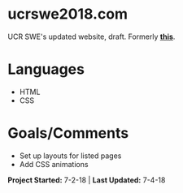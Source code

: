 # ucrswe2018.com
UCR SWE's updated website, draft. Formerly **[this](http://ucrswe.weebly.com/)**.

# Languages
- HTML
- CSS

# Goals/Comments
- Set up layouts for listed pages
- Add CSS animations

**Project Started:** 7-2-18 | **Last Updated:** 7-4-18
